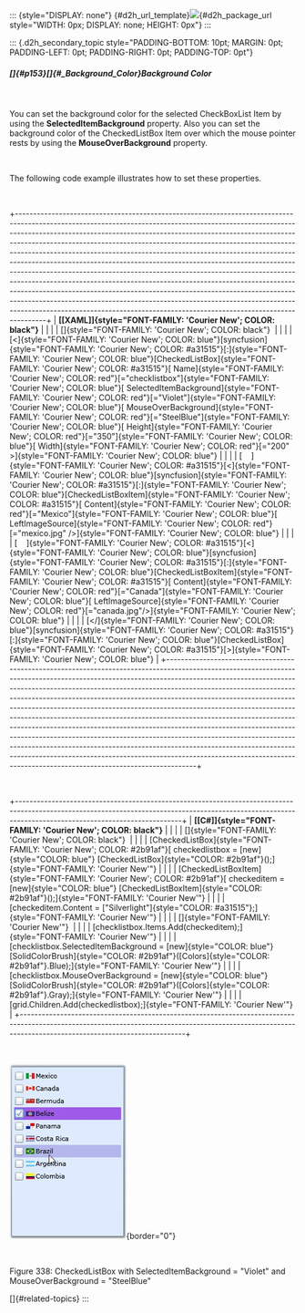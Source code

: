 ::: {style="DISPLAY: none"}
[](ms-xhelp:///?Id=d2h_url_template){#d2h_url_template}![](!package_url!){#d2h_package_url style="WIDTH: 0px; DISPLAY: none; HEIGHT: 0px"}
:::

::: {.d2h_secondary_topic style="PADDING-BOTTOM: 10pt; MARGIN: 0pt; PADDING-LEFT: 0pt; PADDING-RIGHT: 0pt; PADDING-TOP: 0pt"}
##### []{#p153}[]{#_Background_Color}Background Color

 

You can set the background color for the selected CheckBoxList Item by using the **SelectedItemBackground** property. Also you can set the background color of the CheckedListBox Item over which the mouse pointer rests by using the **MouseOverBackground** property.

 

The following code example illustrates how to set these properties.

 

+--------------------------------------------------------------------------------------------------------------------------------------------------------------------------------------------------------------------------------------------------------------------------------------------------------------------------------------------------------------------------------------------------------------------------------------------------------------------------------------------------------------------------------------------------------------------------------------------------------------------------------------------------------------------------------------------------------------------------------------------------------------------------------------------------------------------------------------------------------------------------------------------------+
| **[\[XAML\]]{style="FONT-FAMILY: 'Courier New'; COLOR: black"}**                                                                                                                                                                                                                                                                                                                                                                                                                                                                                                                                                                                                                                                                                                                                                                                                                                 |
|                                                                                                                                                                                                                                                                                                                                                                                                                                                                                                                                                                                                                                                                                                                                                                                                                                                                                                  |
| []{style="FONT-FAMILY: 'Courier New'; COLOR: black"}                                                                                                                                                                                                                                                                                                                                                                                                                                                                                                                                                                                                                                                                                                                                                                                                                                             |
|                                                                                                                                                                                                                                                                                                                                                                                                                                                                                                                                                                                                                                                                                                                                                                                                                                                                                                  |
| [\<]{style="FONT-FAMILY: 'Courier New'; COLOR: blue"}[syncfusion]{style="FONT-FAMILY: 'Courier New'; COLOR: #a31515"}[:]{style="FONT-FAMILY: 'Courier New'; COLOR: blue"}[CheckedListBox]{style="FONT-FAMILY: 'Courier New'; COLOR: #a31515"}[ Name]{style="FONT-FAMILY: 'Courier New'; COLOR: red"}[=\"checklistbox\"]{style="FONT-FAMILY: 'Courier New'; COLOR: blue"}[ SelectedItemBackground]{style="FONT-FAMILY: 'Courier New'; COLOR: red"}[=\"Violet\"]{style="FONT-FAMILY: 'Courier New'; COLOR: blue"}[ MouseOverBackground]{style="FONT-FAMILY: 'Courier New'; COLOR: red"}[=\"SteelBlue\"]{style="FONT-FAMILY: 'Courier New'; COLOR: blue"}[ Height]{style="FONT-FAMILY: 'Courier New'; COLOR: red"}[=\"350\"]{style="FONT-FAMILY: 'Courier New'; COLOR: blue"}[ Width]{style="FONT-FAMILY: 'Courier New'; COLOR: red"}[=\"200\" \>]{style="FONT-FAMILY: 'Courier New'; COLOR: blue"} |
|                                                                                                                                                                                                                                                                                                                                                                                                                                                                                                                                                                                                                                                                                                                                                                                                                                                                                                  |
| [    ]{style="FONT-FAMILY: 'Courier New'; COLOR: #a31515"}[\<]{style="FONT-FAMILY: 'Courier New'; COLOR: blue"}[syncfusion]{style="FONT-FAMILY: 'Courier New'; COLOR: #a31515"}[:]{style="FONT-FAMILY: 'Courier New'; COLOR: blue"}[CheckedListBoxItem]{style="FONT-FAMILY: 'Courier New'; COLOR: #a31515"}[ Content]{style="FONT-FAMILY: 'Courier New'; COLOR: red"}[=\"Mexico\"]{style="FONT-FAMILY: 'Courier New'; COLOR: blue"}[ LeftImageSource]{style="FONT-FAMILY: 'Courier New'; COLOR: red"}[=\"mexico.jpg\" /\>]{style="FONT-FAMILY: 'Courier New'; COLOR: blue"}                                                                                                                                                                                                                                                                                                                      |
|                                                                                                                                                                                                                                                                                                                                                                                                                                                                                                                                                                                                                                                                                                                                                                                                                                                                                                  |
| [    ]{style="FONT-FAMILY: 'Courier New'; COLOR: #a31515"}[\<]{style="FONT-FAMILY: 'Courier New'; COLOR: blue"}[syncfusion]{style="FONT-FAMILY: 'Courier New'; COLOR: #a31515"}[:]{style="FONT-FAMILY: 'Courier New'; COLOR: blue"}[CheckedListBoxItem]{style="FONT-FAMILY: 'Courier New'; COLOR: #a31515"}[ Content]{style="FONT-FAMILY: 'Courier New'; COLOR: red"}[=\"Canada\"]{style="FONT-FAMILY: 'Courier New'; COLOR: blue"}[ LeftImageSource]{style="FONT-FAMILY: 'Courier New'; COLOR: red"}[=\"canada.jpg\"/\>]{style="FONT-FAMILY: 'Courier New'; COLOR: blue"}                                                                                                                                                                                                                                                                                                                       |
|                                                                                                                                                                                                                                                                                                                                                                                                                                                                                                                                                                                                                                                                                                                                                                                                                                                                                                  |
| [\</]{style="FONT-FAMILY: 'Courier New'; COLOR: blue"}[syncfusion]{style="FONT-FAMILY: 'Courier New'; COLOR: #a31515"}[:]{style="FONT-FAMILY: 'Courier New'; COLOR: blue"}[CheckedListBox]{style="FONT-FAMILY: 'Courier New'; COLOR: #a31515"}[\>]{style="FONT-FAMILY: 'Courier New'; COLOR: blue"}                                                                                                                                                                                                                                                                                                                                                                                                                                                                                                                                                                                              |
+--------------------------------------------------------------------------------------------------------------------------------------------------------------------------------------------------------------------------------------------------------------------------------------------------------------------------------------------------------------------------------------------------------------------------------------------------------------------------------------------------------------------------------------------------------------------------------------------------------------------------------------------------------------------------------------------------------------------------------------------------------------------------------------------------------------------------------------------------------------------------------------------------+

 

+---------------------------------------------------------------------------------------------------------------------------------------------------------------------------------------------------------+
| **[\[C#\]]{style="FONT-FAMILY: 'Courier New'; COLOR: black"}**                                                                                                                                          |
|                                                                                                                                                                                                         |
| []{style="FONT-FAMILY: 'Courier New'; COLOR: black"}                                                                                                                                                    |
|                                                                                                                                                                                                         |
| [CheckedListBox]{style="FONT-FAMILY: 'Courier New'; COLOR: #2b91af"}[ checkedlistbox = [new]{style="COLOR: blue"} [CheckedListBox]{style="COLOR: #2b91af"}();]{style="FONT-FAMILY: 'Courier New'"}      |
|                                                                                                                                                                                                         |
| [CheckedListBoxItem]{style="FONT-FAMILY: 'Courier New'; COLOR: #2b91af"}[ checkeditem = [new]{style="COLOR: blue"} [CheckedListBoxItem]{style="COLOR: #2b91af"}();]{style="FONT-FAMILY: 'Courier New'"} |
|                                                                                                                                                                                                         |
| [checkeditem.Content = [\"Silverlight\"]{style="COLOR: #a31515"};]{style="FONT-FAMILY: 'Courier New'"}                                                                                                  |
|                                                                                                                                                                                                         |
| []{style="FONT-FAMILY: 'Courier New'"}                                                                                                                                                                  |
|                                                                                                                                                                                                         |
| [checklistbox.Items.Add(checkeditem);]{style="FONT-FAMILY: 'Courier New'"}                                                                                                                              |
|                                                                                                                                                                                                         |
| [checklistbox.SelectedItemBackground = [new]{style="COLOR: blue"} [SolidColorBrush]{style="COLOR: #2b91af"}([Colors]{style="COLOR: #2b91af"}.Blue);]{style="FONT-FAMILY: 'Courier New'"}                |
|                                                                                                                                                                                                         |
| [checklistbox.MouseOverBackground = [new]{style="COLOR: blue"} [SolidColorBrush]{style="COLOR: #2b91af"}([Colors]{style="COLOR: #2b91af"}.Gray);]{style="FONT-FAMILY: 'Courier New'"}                   |
|                                                                                                                                                                                                         |
| [grid.Children.Add(checkedlistbox);]{style="FONT-FAMILY: 'Courier New'"}                                                                                                                                |
+---------------------------------------------------------------------------------------------------------------------------------------------------------------------------------------------------------+

 

![](../ImagesExt/image261_268.jpg){border="0"}

 

Figure 338: CheckedListBox with SelectedItemBackground = \"Violet\" and MouseOverBackground = \"SteelBlue\"

[]{#related-topics}
:::
